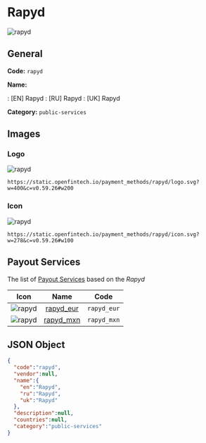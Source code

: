 
# Rapyd 
![rapyd](https://static.openfintech.io/payment_methods/rapyd/logo.svg?w=400&c=v0.59.26#w200)  

## General 
**Code:** `rapyd` 
 
**Name:** 
 
:	[EN] Rapyd 
:	[RU] Rapyd 
:	[UK] Rapyd 
 
**Category:** `public-services` 
 

## Images 

### Logo 
![rapyd](https://static.openfintech.io/payment_methods/rapyd/logo.svg?w=400&c=v0.59.26#w200)  

```
https://static.openfintech.io/payment_methods/rapyd/logo.svg?w=400&c=v0.59.26#w200
```  

### Icon 
![rapyd](https://static.openfintech.io/payment_methods/rapyd/icon.svg?w=278&c=v0.59.26#w100)  

```
https://static.openfintech.io/payment_methods/rapyd/icon.svg?w=278&c=v0.59.26#w100
```  

## Payout Services 
 
The list of [Payout Services](/payout-services/) based on the _Rapyd_ 

|Icon|Name|Code| 
|:---:|:---:|:---:| 
|![rapyd](https://static.openfintech.io/payout_methods/rapyd/icon.svg?w=278&c=v0.59.26#w40) |[rapyd_eur](/payout-services/rapyd_eur/)|`rapyd_eur`| 
|![rapyd](https://static.openfintech.io/payout_methods/rapyd/icon.svg?w=278&c=v0.59.26#w40) |[rapyd_mxn](/payout-services/rapyd_mxn/)|`rapyd_mxn`| 
 

## JSON Object 

```json
{
  "code":"rapyd",
  "vendor":null,
  "name":{
    "en":"Rapyd",
    "ru":"Rapyd",
    "uk":"Rapyd"
  },
  "description":null,
  "countries":null,
  "category":"public-services"
}
```  

